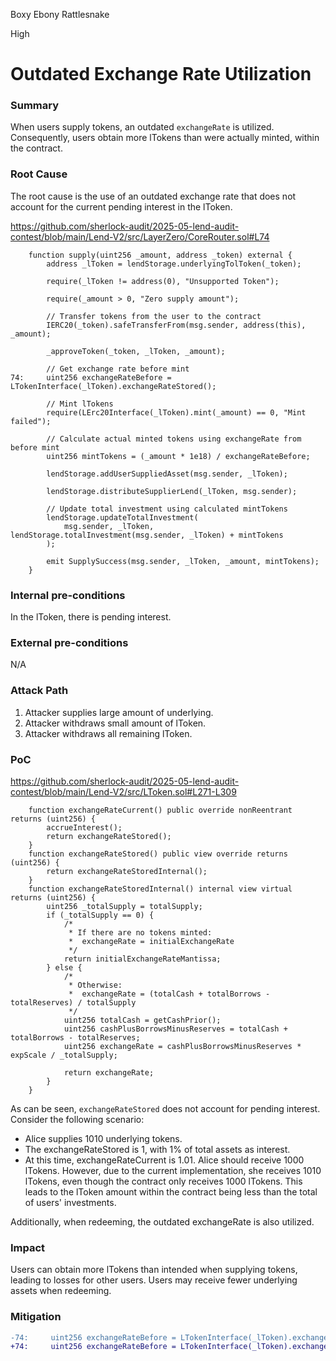 Boxy Ebony Rattlesnake

High

# Outdated Exchange Rate Utilization

### Summary
When users supply tokens, an outdated `exchangeRate` is utilized. Consequently, users obtain more lTokens than were actually minted, within the contract.

### Root Cause
The root cause is the use of an outdated exchange rate that does not account for the current pending interest in the lToken.

https://github.com/sherlock-audit/2025-05-lend-audit-contest/blob/main/Lend-V2/src/LayerZero/CoreRouter.sol#L74
```solidity
    function supply(uint256 _amount, address _token) external {
        address _lToken = lendStorage.underlyingTolToken(_token);

        require(_lToken != address(0), "Unsupported Token");

        require(_amount > 0, "Zero supply amount");

        // Transfer tokens from the user to the contract
        IERC20(_token).safeTransferFrom(msg.sender, address(this), _amount);

        _approveToken(_token, _lToken, _amount);

        // Get exchange rate before mint
74:     uint256 exchangeRateBefore = LTokenInterface(_lToken).exchangeRateStored();

        // Mint lTokens
        require(LErc20Interface(_lToken).mint(_amount) == 0, "Mint failed");

        // Calculate actual minted tokens using exchangeRate from before mint
        uint256 mintTokens = (_amount * 1e18) / exchangeRateBefore;

        lendStorage.addUserSuppliedAsset(msg.sender, _lToken);

        lendStorage.distributeSupplierLend(_lToken, msg.sender);

        // Update total investment using calculated mintTokens
        lendStorage.updateTotalInvestment(
            msg.sender, _lToken, lendStorage.totalInvestment(msg.sender, _lToken) + mintTokens
        );

        emit SupplySuccess(msg.sender, _lToken, _amount, mintTokens);
    }
```
### Internal pre-conditions
In the lToken, there is pending interest.

### External pre-conditions
N/A

### Attack Path
1. Attacker supplies large amount of underlying.
2. Attacker withdraws small amount of lToken.
3. Attacker withdraws all remaining lToken.

### PoC
https://github.com/sherlock-audit/2025-05-lend-audit-contest/blob/main/Lend-V2/src/LToken.sol#L271-L309
```solidity
    function exchangeRateCurrent() public override nonReentrant returns (uint256) {
        accrueInterest();
        return exchangeRateStored();
    }
    function exchangeRateStored() public view override returns (uint256) {
        return exchangeRateStoredInternal();
    }
    function exchangeRateStoredInternal() internal view virtual returns (uint256) {
        uint256 _totalSupply = totalSupply;
        if (_totalSupply == 0) {
            /*
             * If there are no tokens minted:
             *  exchangeRate = initialExchangeRate
             */
            return initialExchangeRateMantissa;
        } else {
            /*
             * Otherwise:
             *  exchangeRate = (totalCash + totalBorrows - totalReserves) / totalSupply
             */
            uint256 totalCash = getCashPrior();
            uint256 cashPlusBorrowsMinusReserves = totalCash + totalBorrows - totalReserves;
            uint256 exchangeRate = cashPlusBorrowsMinusReserves * expScale / _totalSupply;

            return exchangeRate;
        }
    }
```
As can be seen, `exchangeRateStored` does not account for pending interest.
Consider the following scenario:
- Alice supplies 1010 underlying tokens.
- The exchangeRateStored is 1, with 1% of total assets as interest.
- At this time, exchangeRateCurrent is 1.01.
Alice should receive 1000 lTokens. However, due to the current implementation, she receives 1010 lTokens, even though the contract only receives 1000 lTokens. This leads to the lToken amount within the contract being less than the total of users' investments.

Additionally, when redeeming, the outdated exchangeRate is also utilized.

### Impact
Users can obtain more lTokens than intended when supplying tokens, leading to losses for other users.
Users may receive fewer underlying assets when redeeming.

### Mitigation
```diff
-74:     uint256 exchangeRateBefore = LTokenInterface(_lToken).exchangeRateStored();
+74:     uint256 exchangeRateBefore = LTokenInterface(_lToken).exchangeRateCurrent();
```